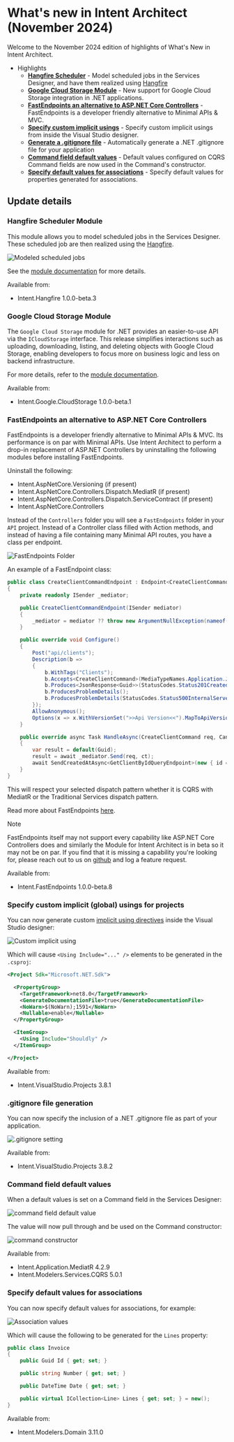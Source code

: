 # What's new in Intent Architect (November 2024)

Welcome to the November 2024 edition of highlights of What's New in Intent Architect.

- Highlights
  - **[Hangfire Scheduler](#hangfire-scheduler-module)** - Model scheduled jobs in the Services Designer, and have them realized using [Hangfire](http://www.hangfire.io)
  - **[Google Cloud Storage Module](#google-cloud-storage-module)** - New support for Google Cloud Storage integration in .NET applications.
  - **[FastEndpoints an alternative to ASP.NET Core Controllers](#fastendpoints-an-alternative-to-aspnet-core-controllers)** - FastEndpoints is a developer friendly alternative to Minimal APIs & MVC.
  - **[Specify custom implicit usings](#specify-custom-implicit-global-usings-for-projects)** - Specify custom implicit usings from inside the Visual Studio designer.
  - **[Generate a .gitignore file](#gitignore-file-generation)** - Automatically generate a .NET .gitignore file for your application
  - **[Command field default values](#command-field-default-values)** - Default values configured on CQRS Command fields are now used in the Command's constructor.
  - **[Specify default values for associations](#specify-default-values-for-associations)** - Specify default values for properties generated for associations.

## Update details

### Hangfire Scheduler Module

This module allows you to model scheduled jobs in the Services Designer. These scheduled job are then realized using the [Hangfire](https://hangfire.io/).

![Modeled scheduled jobs](images/hangfire-services-modeler.png)

See the [module documentation](https://github.com/IntentArchitect/Intent.Modules.NET/blob/development/Modules/Intent.Modules.Hangfire/README.md) for more details.

Available from:

- Intent.Hangfire 1.0.0-beta.3

### Google Cloud Storage Module

The `Google Cloud Storage` module for .NET provides an easier-to-use API via the `ICloudStorage` interface. This release simplifies interactions such as uploading, downloading, listing, and deleting objects with Google Cloud Storage, enabling developers to focus more on business logic and less on backend infrastructure.

For more details, refer to the [module documentation](https://github.com/IntentArchitect/Intent.Modules.NET/blob/development/Modules/Intent.Modules.Google.CloudStorage/README.md).

Available from:

- Intent.Google.CloudStorage 1.0.0-beta.1

### FastEndpoints an alternative to ASP.NET Core Controllers

FastEndpoints is a developer friendly alternative to Minimal APIs & MVC. Its performance is on par with Minimal APIs. Use Intent Architect to perform a drop-in replacement of ASP.NET Controllers by uninstalling the following modules before installing FastEndpoints.

Uninstall the following:

- Intent.AspNetCore.Versioning (if present)
- Intent.AspNetCore.Controllers.Dispatch.MediatR (if present)
- Intent.AspNetCore.Controllers.Dispatch.ServiceContract (if present)
- Intent.AspNetCore.Controllers

Instead of the `Controllers` folder you will see a `FastEndpoints` folder in your `API` project. Instead of a Controller class filled with Action methods, and instead of having a file containing many Minimal API routes, you have a class per endpoint.

![FastEndpoints Folder](images/fastendpoints-folder.png)

An example of a FastEndpoint class:

```csharp
public class CreateClientCommandEndpoint : Endpoint<CreateClientCommand, JsonResponse<Guid>>
{
    private readonly ISender _mediator;

    public CreateClientCommandEndpoint(ISender mediator)
    {
        _mediator = mediator ?? throw new ArgumentNullException(nameof(mediator));
    }

    public override void Configure()
    {
        Post("api/clients");
        Description(b =>
        {
            b.WithTags("Clients");
            b.Accepts<CreateClientCommand>(MediaTypeNames.Application.Json);
            b.Produces<JsonResponse<Guid>>(StatusCodes.Status201Created, contentType: MediaTypeNames.Application.Json);
            b.ProducesProblemDetails();
            b.ProducesProblemDetails(StatusCodes.Status500InternalServerError);
        });
        AllowAnonymous();
        Options(x => x.WithVersionSet(">>Api Version<<").MapToApiVersion(new ApiVersion(1.0)));
    }

    public override async Task HandleAsync(CreateClientCommand req, CancellationToken ct)
    {
        var result = default(Guid);
        result = await _mediator.Send(req, ct);
        await SendCreatedAtAsync<GetClientByIdQueryEndpoint>(new { id = result }, new JsonResponse<Guid>(result), cancellation: ct);
    }
}
```

This will respect your selected dispatch pattern whether it is CQRS with MediatR or the Traditional Services dispatch pattern.

Read more about FastEndpoints [here](https://fast-endpoints.com/).

> [!NOTE]
>
> FastEndpoints itself may not support every capability like ASP.NET Core Controllers does and similarly the Module for Intent Architect is in beta so it may not be on par. If you find that it is missing a capability you're looking for, please reach out to us on [github](https://github.com/IntentArchitect/Support) and log a feature request.

Available from:

- Intent.FastEndpoints 1.0.0-beta.8


### Specify custom implicit (global) usings for projects

You can now generate custom [implicit using directives](https://learn.microsoft.com/dotnet/core/project-sdk/overview#implicit-using-directives) inside the Visual Studio designer:

![Custom implicit using](images/custom-implicit-using.png)

Which will cause `<Using Include="..." />` elements to be generated in the `.csproj`:

```xml
<Project Sdk="Microsoft.NET.Sdk">

  <PropertyGroup>
    <TargetFramework>net8.0</TargetFramework>
    <GenerateDocumentationFile>true</GenerateDocumentationFile>
    <NoWarn>$(NoWarn);1591</NoWarn>
    <Nullable>enable</Nullable>
  </PropertyGroup>

  <ItemGroup>
    <Using Include="Shouldly" />
  </ItemGroup>

</Project>
```

Available from:

- Intent.VisualStudio.Projects 3.8.1

### .gitignore file generation

You can now specify the inclusion of a .NET .gitignore file as part of your application.

![.gitignore setting](images/gitignore-setting.png)

Available from:

- Intent.VisualStudio.Projects 3.8.2

### Command field default values

When a default values is set on a Command field in the Services Designer:

![command field default value](images/command-services-designer.png)

The value will now pull through and be used on the Command constructor:

![command constructor](images/command-constructor.png)

Available from:

- Intent.Application.MediatR 4.2.9
- Intent.Modelers.Services.CQRS 5.0.1

### Specify default values for associations

You can now specify default values for associations, for example:

![Association values](images/association-values.png)

Which will cause the following to be generated for the `Lines` property:

```csharp
public class Invoice
{
    public Guid Id { get; set; }

    public string Number { get; set; }

    public DateTime Date { get; set; }

    public virtual ICollection<Line> Lines { get; set; } = new();
}
```

Available from:

- Intent.Modelers.Domain 3.11.0
